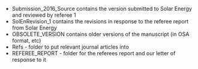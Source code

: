 - Submission_2016_Source contains the version submitted to Solar Energy and reviewed by referee 1
- SolEnRevision_1 contains the revisions in response to the referee report from Solar Energy
- OBSOLETE_VERSION contains older versions of the manuscript (in OSA format, etc)
- Refs - folder to put relevant journal articles into
- REFEREE_REPORT - folder for the referees report and our letter of response to it

